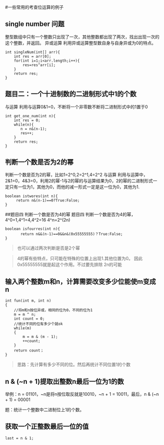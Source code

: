 #一些常用的考查位运算的例子


## single number 问题 
整型数组中只有一个整数只出现了一次，其他整数都出现了两次，找出出现一次的这个整数，并返回。 
异或运算 
利用异或运算整型数自身与自身异或为0的特点。
```
int singleNum(int[] arr){
    int res = arr[0];
    for(int i=1;i<arr.length;i++){
        res=res^arr[i];
    }
    return res;
}
```

## 题目二：一个十进制数的二进制形式中1的个数 
与运算 
利用与运算0&1=0，不断将一个非零数不断将二进制形式中的1置于0
```
int get_one_num(int n){
    int res = 0;
    while(n){
       n = n&(n-1);
       res++;
    }
    return res;
}
```

## 判断一个数是否为2的幂
判断一个数是否为2的幂，比如1=2^0,2=2^1,4=2^2 
与运算 
利用与运算中，2&1=0，4&3=0，利用2的幂-1与2的幂的与运算结果为0，2的幂的二进制形式一定只有一位为1，其他为0，而他的减一形式一定是这一位为0，其他为1.
```
boolean istwores(int n){
     return n&(n-1)==0?True:False;
}
```

##题目四 判断一个数是否为4的幂
题目四 判断一个数是否为4的幂，4^0=1,4^1=4,4^2=16 
4^n=2^(2n) 
```
boolean isfourres(int n){
       return n&&(n-1)==0&&n&(0x55555555)？True:False;
}
```
> 也可以通过两次判断是否是2个幂

> 4的幂有些特点，只可能在特殊的位置上出现1.其他位置为0。 因此 0x55555555就是起这个作用。不过要先排除 2n的可能


## 输入两个整数m和n，计算需要改变多少位能使m变成n
```
int fun(int m, int n)
{
    //将m和n按位异或，相同的位为0，不同的位为1
    m = m ^ n;
    int count = 0;
    //统计不同的位有多少个就ok
    while(m)
    {
        m = m & (m - 1);
        ++count;
    }
    return count；
}

```
> 思路：先计算有多少不同的位。然后再统计不同位置1的个数

## n & (~n + 1)提取出整数n最后一位为1的数 

举例：n = 01101，~n是将n按位取反就是10010，~n + 1 = 10011，最后，n & (~n + 1) = 00001

题：统计一个整数中二进制位上1的个数。

## 获取一个正整数最后一位的值

```
last = n & 1;
```